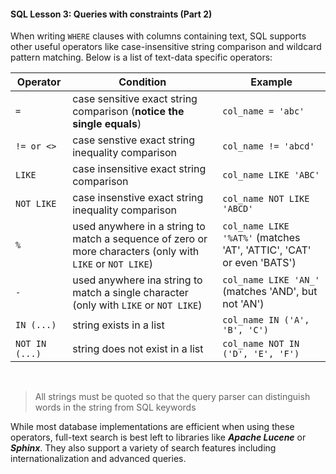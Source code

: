 #### SQL Lesson 3: Queries with constraints (Part 2)

When writing `WHERE` clauses with columns containing text, SQL supports other useful operators like case-insensitive string comparison and wildcard pattern matching. Below is a list of text-data specific operators:

| Operator       | Condition                                                                                                 | Example                                                              |
| -------------- | --------------------------------------------------------------------------------------------------------- | -------------------------------------------------------------------- |
| `=`            | case sensitive exact string comparison (**notice the single equals**)                                     | `col_name = 'abc'`                                                   |
| `!= or <>`     | case senstive exact string inequality comparison                                                          | `col_name != 'abcd'`                                                 |
| `LIKE`         | case insensitive exact string comparison                                                                  | `col_name LIKE 'ABC'`                                                |
| `NOT LIKE`     | case insenstive exact string inequality comparison                                                        | `col_name NOT LIKE 'ABCD'`                                           |
| `%`            | used anywhere in a string to match a sequence of zero or more characters (only with `LIKE` or `NOT LIKE`) | `col_name LIKE '%AT%'` (matches 'AT', 'ATTIC', 'CAT' or even 'BATS') |
| `-`            | used anywhere ina string to match a single character (only with `LIKE` or `NOT LIKE`)                     | `col_name LIKE 'AN_'` (matches 'AND', but not 'AN')                  |
| `IN (...)`     | string exists in a list                                                                                   | `col_name IN ('A', 'B', 'C')`                                        |
| `NOT IN (...)` | string does not exist in a list                                                                           | `col_name NOT IN ('D', 'E', 'F')`                                    |

<br/>

> All strings must be quoted so that the query parser can distinguish words in the string from SQL keywords

While most database implementations are efficient when using these operators, full-text search is best left to libraries like **_Apache Lucene_** or **_Sphinx_**. They also support a variety of search features including internationalization and advanced queries.

